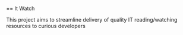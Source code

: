 == It Watch

This project aims to streamline delivery of quality
IT reading/watching resources to curious developers
